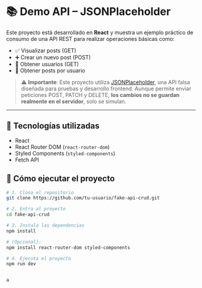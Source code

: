 # 📚 Demo API – JSONPlaceholder

Este proyecto está desarrollado en **React** y muestra un ejemplo práctico de consumo de una API REST para realizar operaciones básicas como:

- ✅ Visualizar posts (GET)
- ➕ Crear un nuevo post (POST)
- 👤 Obtener usuarios (GET)
- 📌 Obtener posts por usuario

> ⚠️ **Importante**: Este proyecto utiliza [JSONPlaceholder](https://jsonplaceholder.typicode.com/), una API falsa diseñada para pruebas y desarrollo frontend. Aunque permite enviar peticiones POST, PATCH y DELETE, **los cambios no se guardan realmente en el servidor**, solo se simulan.

---

## 🚀 Tecnologías utilizadas

- React
- React Router DOM (`react-router-dom`)
- Styled Components (`styled-components`)
- Fetch API

## 🧪 Cómo ejecutar el proyecto

```bash
# 1. Clona el repositorio
git clone https://github.com/tu-usuario/fake-api-crud.git

# 2. Entra al proyecto
cd fake-api-crud

# 3. Instala las dependencias
npm install

# (Opcional):
npm install react-router-dom styled-components

# 4. Ejecuta el proyecto
npm run dev


a
